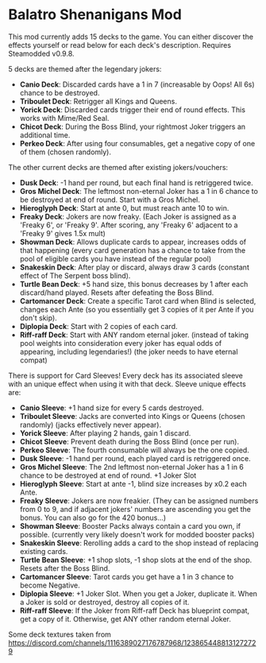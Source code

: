 # Balatro Shenanigans Mod
This mod currently adds 15 decks to the game. You can either discover the effects yourself or read below for each deck's description. Requires Steamodded v0.9.8.

5 decks are themed after the legendary jokers:
 - **Canio Deck**: Discarded cards have a 1 in 7 (increasable by Oops! All 6s) chance to be destroyed.
 - **Triboulet Deck**: Retrigger all Kings and Queens.
 - **Yorick Deck**: Discarded cards trigger their end of round effects. This works with Mime/Red Seal.
 - **Chicot Deck**: During the Boss Blind, your rightmost Joker triggers an additional time.
 - **Perkeo Deck**: After using four consumables, get a negative copy of one of them (chosen randomly).

The other current decks are themed after existing jokers/vouchers:
 - **Dusk Deck**: -1 hand per round, but each final hand is retriggered twice.
 - **Gros Michel Deck**: The leftmost non-eternal Joker has a 1 in 6 chance to be destroyed at end of round. Start with a Gros Michel.
 - **Hieroglyph Deck**: Start at ante 0, but must reach ante 10 to win.
 - **Freaky Deck**: Jokers are now freaky. (Each Joker is assigned as a 'Freaky 6', or 'Freaky 9'. After scoring, any 'Freaky 6' adjacent to a 'Freaky 9' gives 1.5x mult)
 - **Showman Deck**: Allows duplicate cards to appear, increases odds of that happening (every card generation has a chance to take from the pool of eligible cards you have instead of the regular pool)
 - **Snakeskin Deck**: After play or discard, always draw 3 cards (constant effect of The Serpent boss blind).
 - **Turtle Bean Deck**: +5 hand size, this bonus decreases by 1 after each discard/hand played. Resets after defeating the Boss Blind.
 - **Cartomancer Deck**: Create a specific Tarot card when Blind is selected, changes each Ante (so you essentially get 3 copies of it per Ante if you don't skip).
 - **Diplopia Deck**: Start with 2 copies of each card.
 - **Riff-raff Deck**: Start with ANY random eternal joker. (instead of taking pool weights into consideration every joker has equal odds of appearing, including legendaries!) (the joker needs to have eternal compat)

There is support for Card Sleeves! Every deck has its associated sleeve with an unique effect when using it with that deck. Sleeve unique effects are:
 - **Canio Sleeve**: +1 hand size for every 5 cards destroyed.
 - **Triboulet Sleeve**: Jacks are converted into Kings or Queens (chosen randomly) (jacks effectively never appear).
 - **Yorick Sleeve**: After playing 2 hands, gain 1 discard.
 - **Chicot Sleeve**: Prevent death during the Boss Blind (once per run).
 - **Perkeo Sleeve**: The fourth consumable will always be the one copied.
 - **Dusk Sleeve**: -1 hand per round, each played card is retriggered once.
 - **Gros Michel Sleeve**: The 2nd leftmost non-eternal Joker has a 1 in 6 chance to be destroyed at end of round. +1 Joker Slot
 - **Hieroglyph Sleeve**: Start at ante -1, blind size increases by x0.2 each Ante.
 - **Freaky Sleeve**: Jokers are now freakier. (They can be assigned numbers from 0 to 9, and if adjacent jokers' numbers are ascending you get the bonus. You can also go for the 420 bonus...)
 - **Showman Sleeve**: Booster Packs always contain a card you own, if possible. (currently very likely doesn't work for modded booster packs)
 - **Snakeskin Sleeve**: Rerolling adds a card to the shop instead of replacing existing cards.
 - **Turtle Bean Sleeve**: +1 shop slots, -1 shop slots at the end of the shop. Resets after the Boss Blind.
 - **Cartomancer Sleeve**: Tarot cards you get have a 1 in 3 chance to become Negative.
 - **Diplopia Sleeve**: +1 Joker Slot. When you get a Joker, duplicate it. When a Joker is sold or destroyed, destroy all copies of it.
 - **Riff-raff Sleeve**: If the Joker from Riff-raff Deck has blueprint compat, get a copy of it. Otherwise, get ANY other random eternal Joker.

Some deck textures taken from https://discord.com/channels/1116389027176787968/1238654488131272729
